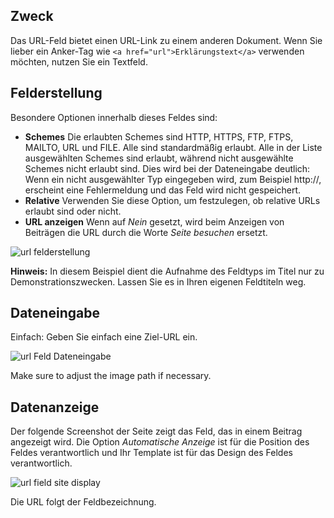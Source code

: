 <!-- Filename: J3.x:Adding_custom_fields/Url_Field / Display title: URL-Feld -->

## Zweck

Das URL-Feld bietet einen URL-Link zu einem anderen Dokument. Wenn Sie lieber ein Anker-Tag wie `<a href="url">Erklärungstext</a>` verwenden möchten, nutzen Sie ein Textfeld.

## Felderstellung

Besondere Optionen innerhalb dieses Feldes sind:

- **Schemes** Die erlaubten Schemes sind HTTP, HTTPS, FTP, FTPS, MAILTO, URL und FILE. Alle sind standardmäßig erlaubt. Alle in der Liste ausgewählten Schemes sind erlaubt, während nicht ausgewählte Schemes nicht erlaubt sind. Dies wird bei der Dateneingabe deutlich: Wenn ein nicht ausgewählter Typ eingegeben wird, zum Beispiel http://, erscheint eine Fehlermeldung und das Feld wird nicht gespeichert.
- **Relative** Verwenden Sie diese Option, um festzulegen, ob relative URLs erlaubt sind oder nicht.
- **URL anzeigen** Wenn auf *Nein* gesetzt, wird beim Anzeigen von Beiträgen die URL durch die Worte *Seite besuchen* ersetzt.

![url felderstellung](../../../en/images/fields/fields-url-edit.png)

**Hinweis:** In diesem Beispiel dient die Aufnahme des Feldtyps im Titel nur zu Demonstrationszwecken. Lassen Sie es in Ihren eigenen Feldtiteln weg.

## Dateneingabe

Einfach: Geben Sie einfach eine Ziel-URL ein.

![url Feld Dateneingabe](../../../en/images/fields/fields-url-data-entry.png)

Make sure to adjust the image path if necessary.

## Datenanzeige

Der folgende Screenshot der Seite zeigt das Feld, das in einem Beitrag angezeigt wird. Die Option *Automatische Anzeige* ist für die Position des Feldes verantwortlich und Ihr Template ist für das Design des Feldes verantwortlich.

![url field site display](../../../en/images/fields/fields-url-site.png)

Die URL folgt der Feldbezeichnung.

